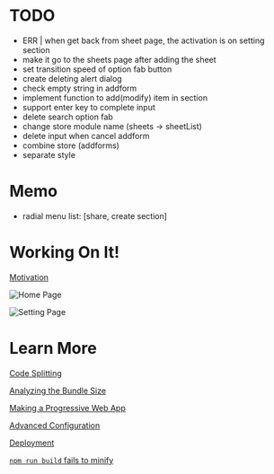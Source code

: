 # TODO

- ERR | when get back from sheet page, the activation is on setting section
- make it go to the sheets page after adding the sheet
- set transition speed of option fab button
- create deleting alert dialog
- check empty string in addform
- implement function to add(modify) item in section
- support enter key to complete input
- delete search option fab
- change store module name (sheets -> sheetList)
- delete input when cancel addform
- combine store (addforms)
- separate style

# Memo

- radial menu list: [share, create section]

# Working On It!

[Motivation](https://youtu.be/PtVOesopqD4?t=1547)

![Home Page](https://user-images.githubusercontent.com/61522272/111319361-416a1b80-86a9-11eb-8873-78bb420119cf.png)

![Setting Page](https://user-images.githubusercontent.com/61522272/111319398-4af38380-86a9-11eb-8bf3-5f83882118fe.png)

# Learn More

[Code Splitting](https://facebook.github.io/create-react-app/docs/code-splitting)

[Analyzing the Bundle Size](https://facebook.github.io/create-react-app/docs/analyzing-the-bundle-size)

[Making a Progressive Web App](https://facebook.github.io/create-react-app/docs/making-a-progressive-web-app)

[Advanced Configuration](https://facebook.github.io/create-react-app/docs/advanced-configuration)

[Deployment](https://facebook.github.io/create-react-app/docs/deployment)

[`npm run build` fails to minify](https://facebook.github.io/create-react-app/docs/troubleshooting#npm-run-build-fails-to-minify)
